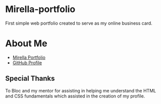 # Mirella-portfolio


First simple web portfolio created to serve as my online business card. 

# About Me


* [Mirella Portfolio](https://mirellacgonzalez.github.io/Mirella-portfolio/)
* [GitHub Profile](https://github.com/MirellaCGonzalez)

## Special Thanks
To Bloc and my mentor for assisting in helping me understand the HTML and CSS fundamentals which assisted in the creation of my profile. 
